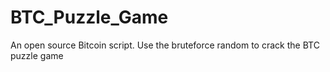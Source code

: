 # BTC_Puzzle_Game
An open source Bitcoin script. Use the bruteforce random to crack the BTC puzzle game

